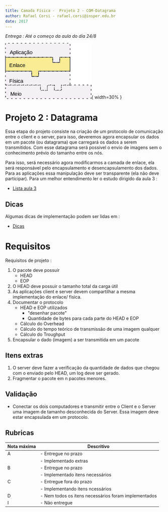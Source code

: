 ```yaml
---
title: Camada Física -  Projeto 2 - COM-Datagrama 
author: Rafael Corsi - rafael.corsi@insper.edu.br
date: 2017
---
```


*Entrega : Até o começo da aula do dia 24/8*

![Etapa Atual](doc/etapaAtualPilhaEnlace.png){ width=30% }

# Projeto 2 : Datagrama

Essa etapa do projeto consiste na criação de um protocolo de comunicação entre o client e o server, para isso, deveremos agora encapsular os dados em um pacote (ou datagrama) que carregará os dados a serem transmitidos. Com esse datagrama será possível o envio de imagens sem o conhecimento prévio do tamanho entre os nós.

Para isso, será necessário agora modificarmos a camada de enlace, ela será responsável pelo encapsulamento e desencapsulamento dos dados. Para as aplicações essa manipulação deve ser transparente (ela não deve participar). Para um melhor entendimento ler o estudo dirigido da aula 3 :

- [Lista aula 3](https://github.com/Insper/Camada-Fisica-Computacao/blob/master/2-Aulas/3-Datagrama/3-Lista-Datagrama.pdf)

## Dicas

Algumas dicas de implementação podem ser lidas em : 
 
- [Dicas]()
  
# Requisitos

Requisitos de projeto :

1. O pacote deve possuir
    - HEAD
    - EOP
1. O HEAD deve possuir o tamanho total da carga útil
1. As aplicações client e server devem compartilhar a mesma implementação do enlace/ fisica.
1. Documentar o protocolo
    - HEAD e EOP utilizados
         - "desenhar pacote"
         - Quantidade de bytes para cada parte do HEAD e EOP
    - Cálculo do Overhead 
    - Cálculo do tempo teórico de transmissão de uma imagem qualquer
    - Cálculo do Troughput
1. Encapsular o dado (imagem) a ser transmitida em um pacote

## Itens extras

1. O server deve fazer a verificação da quantidade de dados que chegou com o enviado pelo HEAD, um log deve ser gerado.
1. Fragmentar o pacote em n pacotes menores.

## Validação

- Conectar os dois computadores e transmitir entre o Client e o Server uma imagem de tamanho desconhecida do Server. Essa imagem deve estar encapsulada em um protocolo.

## Rubricas

| Nota máxima | Descritivo                                           |
|-------------|------------------------------------------------------|
| A           | - Entregue no prazo                                  |
|             | - Implementado extras                                |
| B           | - Entregue no prazo                                  |
|             | - Implementado itens necessários                     |
| C           | - Entregue fora do prazo                             |
|             | - Implementando itens ncessários                     |
| D           | - Nem todos os itens necessários foram implementados |
| I           | - Não entregue                                       |



